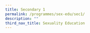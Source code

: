 ```yaml
---
title: Secondary 1
permalink: /programmes/sex-edu/sec1/
description: ""
third_nav_title: Sexuality Education
---
```


